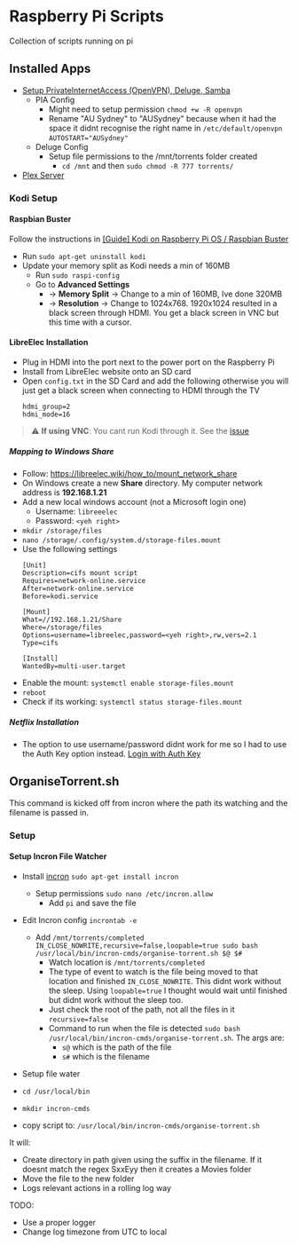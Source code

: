 # Raspberry Pi Scripts
Collection of scripts running on pi

## Installed Apps

* [Setup PrivateInternetAccess (OpenVPN), Deluge, Samba](https://techwiztime.com/article/best-raspberry-pi-torrentbox)
    * PIA Config
        * Might need to setup permission `chmod +w -R openvpn`
        * Rename "AU Sydney" to "AUSydney" because when it had the space it didnt recognise the right name in `/etc/default/openvpn` `AUTOSTART="AUSydney"`
    * Deluge Config
        * Setup file permissions to the /mnt/torrents folder created 
            * `cd /mnt` and then `sudo chmod -R 777 torrents/`
* [Plex Server](https://www.youtube.com/watch?v=zRj9mrwISZ8)

### Kodi Setup

#### Raspbian Buster
Follow the instructions in [[Guide] Kodi on Raspberry Pi OS / Raspbian Buster](https://www.raspberrypi.org/forums/viewtopic.php?f=66&t=251645)
* Run `sudo apt-get uninstall kodi`
* Update your memory split as Kodi needs a min of 160MB
    * Run `sudo raspi-config`
    * Go to **Advanced Settings** 
        * -> **Memory Split** -> Change to a min of 160MB, Ive done 320MB
        * -> **Resolution** -> Change to 1024x768. 1920x1024 resulted in a black screen through HDMI. You get a black screen in VNC but this time with a cursor.

#### LibreElec Installation
* Plug in HDMI into the port next to the power port on the Raspberry Pi
* Install from LibreElec website onto an SD card
* Open `config.txt` in the SD Card and add the following otherwise you will just get a black screen when connecting to HDMI through the TV
    ```
    hdmi_group=2
    hdmi_mode=16
    ```
> :warning: **If using VNC**: You cant run Kodi through it. See the [issue](https://www.raspberrypi.org/forums/viewtopic.php?t=255148)

##### Mapping to Windows Share
* Follow: https://libreelec.wiki/how_to/mount_network_share
* On Windows create a new **Share** directory. My computer network address is **192.168.1.21**
* Add a new local windows account (not a Microsoft login one)
    * Username: `libreeelec`
    * Password: `<yeh right>`
* `mkdir /storage/files`
* `nano /storage/.config/system.d/storage-files.mount`
* Use the following settings
    ```
    [Unit]
    Description=cifs mount script
    Requires=network-online.service
    After=network-online.service
    Before=kodi.service
    
    [Mount]
    What=//192.168.1.21/Share
    Where=/storage/files
    Options=username=libreelec,password=<yeh right>,rw,vers=2.1
    Type=cifs
    
    [Install]
    WantedBy=multi-user.target
    ```
* Enable the mount: `systemctl enable storage-files.mount`
* `reboot`
* Check if its working: `systemctl status storage-files.mount`

##### Netflix Installation
* The option to use username/password didnt work for me so I had to use the Auth Key option instead.
[Login with Auth Key](https://github.com/CastagnaIT/plugin.video.netflix/wiki/Login-with-Authentication-key)

## OrganiseTorrent.sh

This command is kicked off from incron where the path its watching and the filename is passed in.

### Setup

#### Setup Incron File Watcher

* Install [incron](https://github.com/ar-/incron) `sudo apt-get install incron`
    * Setup permissions `sudo nano /etc/incron.allow`
        * Add `pi` and save the file 
* Edit Incron config `incrontab -e`
   * Add `/mnt/torrents/completed IN_CLOSE_NOWRITE,recursive=false,loopable=true sudo bash /usr/local/bin/incron-cmds/organise-torrent.sh $@ $#` 
       * Watch location is `/mnt/torrents/completed`
       * The type of event to watch is the file being moved to that location and finished `IN_CLOSE_NOWRITE`. This didnt work without the sleep. Using `loopable=true` I thought would wait until finished but didnt work without the sleep too.
       * Just check the root of the path, not all the files in it `recursive=false`
       * Command to run when the file is detected `sudo bash /usr/local/bin/incron-cmds/organise-torrent.sh`. The args are:
           * `s@` which is the path of the file
           * `s#` which is the filename 
* Setup file water

* `cd /usr/local/bin`
* `mkdir incron-cmds`
* copy script to:
`/usr/local/bin/incron-cmds/organise-torrent.sh`

It will:
* Create directory in path given using the suffix in the filename. If it doesnt match the regex SxxEyy then it creates a Movies folder
* Move the file to the new folder
* Logs relevant actions in a rolling log way

TODO:
* Use a proper logger
* Change log timezone from UTC to local
